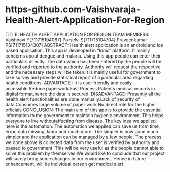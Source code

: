 # https-github.com-Vaishvaraja-Health-Alert-Application-For-Region
TITLE: HEALTH ALERT APPLICATION FOR REGION
TEAM MEMBERS:
Vaishnavi Y[711715104067]
Porselvi S[711715104704]
Praveenkumar PS[711715104307]
ABSTRACT:
Health alert application is an android and Ios based application. This app is developed in “Ionic” platform. It mainly concerns about dengue and malaria. Using this app people can  enter  their  particulars directly. The data which has been entered by the people will be verified and reported to the authority. Authority will request the respective and the necessary steps will be taken.It is mainly useful for government to take survey and provide statistical report of a particular area  regarding health conditions.
ADVANTAGE :
It is user friendly and easily accessible.Reduce paperwork.Fast Process.Patients medical records in digital format,hence the data is secured.
DISADVANTAGE:
  Presently all the health alert functionalities are done manually.Lack of security of data.Consumes large volume of paper work.No direct role for the higher officials
  CONCLUSION:
  The main aim of this app is to provide the essential information to the government to maintain hygienic environment. This helps everyone to live withoutaffecting from disease. The key idea we applied here is the automation. The automation we applied can save us from time, error, data missing, labor and much more. The simpler is now gone much simpler and the application can be managed by a few people. The process we done above is collected data from the user is verified by authority and passed to government. This will be very useful as the people cannot able to solve this problem by themselves.We would like to conclude that our project will surely bring some changes in our environment. Hence in future enhancement, will be individual person get medical alert.




